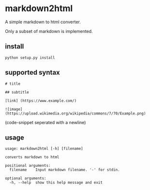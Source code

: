 # markdown2html

A simple markdown to html converter.

Only a subset of markdown is implemented.

## install

```
python setup.py install
```

## supported syntax

```
# title
```

```
## subtitle
```

```
[link] (https://www.example.com/)
```

```
![image] (https://upload.wikimedia.org/wikipedia/commons/7/70/Example.png)
```

(code-snippet seperated with a newline)

## usage

```
usage: markdown2html [-h] [filename]

converts markdown to html

positional arguments:
  filename    Input markdown filename. '-' for stdin.

optional arguments:
  -h, --help  show this help message and exit
```
